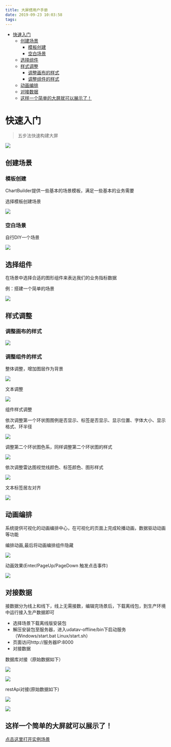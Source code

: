 ```yaml
---
title: 大屏搭用户手册
date: 2019-09-23 10:03:58
tags:
---
```

<!-- TOC -->

- [快速入门](#快速入门)
    - [创建场景](#创建场景)
        - [模板创建](#模板创建)
        - [空白场景](#空白场景)
    - [选择组件](#选择组件)
    - [样式调整](#样式调整)
        - [调整画布的样式](#调整画布的样式)
        - [调整组件的样式](#调整组件的样式)
    - [动画编排](#动画编排)
    - [对接数据](#对接数据)
    - [这样一个简单的大屏就可以展示了！](#这样一个简单的大屏就可以展示了)

<!-- /TOC -->

# 快速入门 
> 五步法快速构建大屏

![](../../assets/images/wp/wp2.png)

## 创建场景

### 模板创建

ChartBuilder提供一些基本的场景模板，满足一些基本的业务需要

选择模板创建场景

![](../../assets/images/start/template.jpg)

### 空白场景

自行DIY一个场景

![](../../assets/images/start/new_scene.gif)

## 选择组件

在场景中选择合适的图形组件来表达我们的业务指标数据

例：搭建一个简单的场景

![](../../assets/images/start/create_scene.gif)

## 样式调整

### 调整画布的样式

![](../../assets/images/start/layout_style.gif)

### 调整组件的样式

整体调整，增加图层作为背景

![](../../assets/images/start/scene_revise.gif)

文本调整

![](../../assets/images/start/text_style.gif)

组件样式调整

依次调整第一个环状图图例是否显示、标签是否显示、显示位置、字体大小、显示格式、环半径

![](../../assets/images/start/pie1_style.gif)

 调整第二个环状图色系，同样调整第二个环状图的样式

![](../../assets/images/start/pie2_style.gif)

依次调整雷达图视觉线颜色、标签颜色、图形样式

![](../../assets/images/start/radar_style.gif)

文本标签居左对齐

![](../../assets/images/start/text2_style.gif)

## 动画编排

系统提供可视化的动画编排中心，在可视化的页面上完成轮播动画，数据驱动动画等功能

编排动画,最后将动画编排组件隐藏

![](../../assets/images/start/animation01.gif)

动画效果(Enter/PageUp/PageDown 触发点击事件)

![](../../assets/images/start/animation02.gif)

## 对接数据

接数据分为线上和线下，线上无需接数，编辑完场景后，下载离线包，到生产环境中运行接入生产数据即可
  - 选择场景下载离线版安装包
  - 解压安装包至服务器，进入udatav-offline/bin下启动服务（Windows/start.bat Linux/start.sh）
  - 页面访问http://服务器IP:8000
  - 对接数据

 数据库对接（原始数据如下）

![](../../assets/images/start/db_data.jpg)

![](../../assets/images/start/db.gif)

restApi对接(原始数据如下) 

![](../../assets/images/start/rest_data.jpg)

![](../../assets/images/start/rest.gif)

## 这样一个简单的大屏就可以展示了！

[点击这里打开实例场景](https://dapingda.tarsier.uinnova.com/app/viewer?id=5b14fff3e3149d3743ac2119)